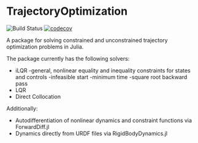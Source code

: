 # TrajectoryOptimization

![Build Status](https://travis-ci.org/RoboticExplorationLab/TrajectoryOptimization.jl.svg?branch=master)
[![codecov](https://codecov.io/gh/RoboticExplorationLab/TrajectoryOptimization.jl/branch/master/graph/badge.svg)](https://codecov.io/gh/RoboticExplorationLab/TrajectoryOptimization.jl)

A package for solving constrained and unconstrained trajectory optimization problems in Julia.

The package currently has the following solvers:
* iLQR
-general, nonlinear equality and inequality constraints for states and controls
-infeasible start
-minimum time
-square root backward pass
* LQR
* Direct Collocation

Additionally:
* Autodifferentiation of nonlinear dynamics and constraint functions via ForwardDiff.jl
* Dynamics directly from URDF files via RigidBodyDynamics.jl

